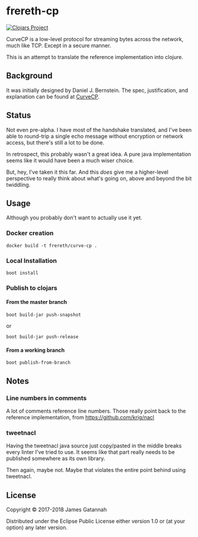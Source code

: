 # frereth-cp

[![Clojars Project](https://img.shields.io/clojars/v/frereth/cp.svg)](https://clojars.org/frereth/cp)

CurveCP is a low-level protocol for streaming bytes across
the network, much like TCP. Except in a secure manner.

This is an attempt to translate the reference implementation
into clojure.

## Background

It was initially designed by Daniel J. Bernstein. The spec,
justification, and explanation can be found at
[CurveCP](http://curvecp.org/index.html "Usable
security for the Internet").

## Status

Not even pre-alpha. I have most of the handshake translated,
and I've been able to round-trip a single echo message without
encryption or network access, but there's still a lot to be done.

In retrospect, this probably wasn't a great
idea. A pure java implementation seems like it would have been
a much wiser choice.

But, hey, I've taken it this far. And this *does* give me a
higher-level perspective to really think about what's going
on, above and beyond the bit twiddling.

## Usage

Although you probably don't want to actually use it yet.

### Docker creation

    docker build -t frereth/curve-cp .

### Local Installation

    boot install

### Publish to clojars

#### From the master branch

    boot build-jar push-snapshot

or

    boot build-jar push-release

#### From a working branch

    boot publish-from-branch

## Notes

### Line numbers in comments

A lot of comments reference line numbers. Those really point
back to the reference implementation, from
https://github.com/krig/nacl

### tweetnacl

Having the tweetnacl java source just copy/pasted in the middle
breaks every linter I've tried to use. It seems like that part
really needs to be published somewhere as its own library.

Then again, maybe not. Maybe that violates the entire point
behind using tweetnacl.

## License

Copyright © 2017-2018 James Gatannah

Distributed under the Eclipse Public License either version 1.0 or (at
your option) any later version.
